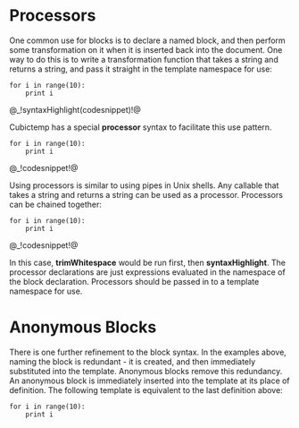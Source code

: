 
Processors
==========

One common use for blocks is to declare a named block, and then perform some
transformation on it when it is inserted back into the document. One way to do
this is to write a transformation function that takes a string and returns a
string, and pass it straight in the template namespace for use: 

<!--(block|cubescript|syntax("html"))-->
<!--(_block codesnippet)-->
    for i in range(10):
        print i
<!--(_end)-->
@_!syntaxHighlight(codesnippet)!@
<!--(end)-->

Cubictemp has a special __processor__ syntax to facilitate this use pattern.

<!--(block|cubescript|syntax("html"))-->
<!--(_block codesnippet|syntaxHighlight)-->
    for i in range(10):
        print i
<!--(_end)-->
@_!codesnippet!@
<!--(end)-->

Using processors is similar to using pipes in Unix shells. Any callable that
takes a string and returns a string can be used as a processor. Processors can
be chained together:

<!--(block|cubescript|syntax("html"))-->
<!--(_block codesnippet|trimWhitespace|syntaxHighlight)-->
    for i in range(10):
        print i
<!--(_end)-->
@_!codesnippet!@
<!--(end)-->

In this case, __trimWhitespace__ would be run first, then __syntaxHighlight__.
The processor declarations are just expressions evaluated in the namespace of
the block declaration. Processors should be passed in to a template namespace
for use.


Anonymous Blocks
================

There is one further refinement to the block syntax. In the examples above,
naming the block is redundant - it is created, and then immediately substituted
into the template. Anonymous blocks remove this redundancy. An anonymous block
is immediately inserted into the template at its place of definition. The
following template is equivalent to the last definition above:

<!--(block|cubescript|syntax("html"))-->
<!--(_block|trimWhitespace|syntaxHighlight)-->
    for i in range(10):
        print i
<!--(_end)-->
<!--(end)-->

